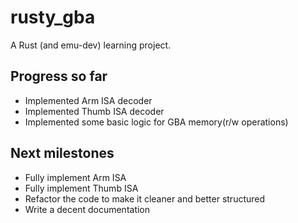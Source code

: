 # rusty_gba
A Rust (and emu-dev) learning project.

## Progress so far
- Implemented Arm ISA decoder
- Implemented Thumb ISA decoder
- Implemented some basic logic for GBA memory(r/w operations)

## Next milestones
- Fully implement Arm ISA
- Fully implement Thumb ISA
- Refactor the code to make it cleaner and better structured
- Write a decent documentation